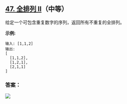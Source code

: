 ## [47. 全排列 II](https://leetcode-cn.com/problems/permutations-ii/)（中等）

给定一个可包含重复数字的序列，返回所有不重复的全排列。

**示例:**

```
输入: [1,1,2]
输出:
[
  [1,1,2],
  [1,2,1],
  [2,1,1]
]
```



### 答案：



![](https://img-blog.csdnimg.cn/20200807155236311.png)

#### 